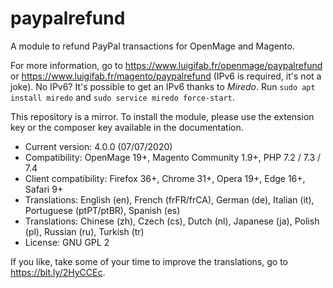 # paypalrefund

A module to refund PayPal transactions for OpenMage and Magento.

For more information, go to https://www.luigifab.fr/openmage/paypalrefund or https://www.luigifab.fr/magento/paypalrefund (IPv6 is required, it's not a joke). No IPv6? It's possible to get an IPv6 thanks to *Miredo*. Run `sudo apt install miredo` and `sudo service miredo force-start`.

This repository is a mirror. To install the module, please use the extension key or the composer key available in the documentation.

- Current version: 4.0.0 (07/07/2020)
- Compatibility: OpenMage 19+, Magento Community 1.9+, PHP 7.2 / 7.3 / 7.4
- Client compatibility: Firefox 36+, Chrome 31+, Opera 19+, Edge 16+, Safari 9+
- Translations: English (en), French (frFR/frCA), German (de), Italian (it), Portuguese (ptPT/ptBR), Spanish (es)
- Translations: Chinese (zh), Czech (cs), Dutch (nl), Japanese (ja), Polish (pl), Russian (ru), Turkish (tr)
- License: GNU GPL 2

If you like, take some of your time to improve the translations, go to https://bit.ly/2HyCCEc.
